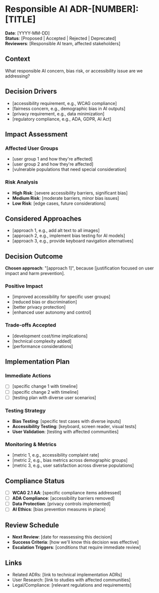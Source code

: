 # Responsible AI ADR-[NUMBER]: [TITLE]

**Date**: [YYYY-MM-DD]  
**Status**: [Proposed | Accepted | Rejected | Deprecated]  
**Reviewers**: [Responsible AI team, affected stakeholders]

## Context
What responsible AI concern, bias risk, or accessibility issue are we addressing?

## Decision Drivers
- [accessibility requirement, e.g., WCAG compliance]
- [fairness concern, e.g., demographic bias in AI outputs]
- [privacy requirement, e.g., data minimization]
- [regulatory compliance, e.g., ADA, GDPR, AI Act]

## Impact Assessment
### Affected User Groups
- [user group 1 and how they're affected]
- [user group 2 and how they're affected]
- [vulnerable populations that need special consideration]

### Risk Analysis
- **High Risk**: [severe accessibility barriers, significant bias]
- **Medium Risk**: [moderate barriers, minor bias issues]
- **Low Risk**: [edge cases, future considerations]

## Considered Approaches
- [approach 1, e.g., add alt text to all images]
- [approach 2, e.g., implement bias testing for AI models]
- [approach 3, e.g., provide keyboard navigation alternatives]

## Decision Outcome
**Chosen approach**: "[approach 1]", because [justification focused on user impact and harm prevention].

### Positive Impact
- [improved accessibility for specific user groups]
- [reduced bias or discrimination]
- [better privacy protection]
- [enhanced user autonomy and control]

### Trade-offs Accepted
- [development cost/time implications]
- [technical complexity added]
- [performance considerations]

## Implementation Plan
### Immediate Actions
- [ ] [specific change 1 with timeline]
- [ ] [specific change 2 with timeline]
- [ ] [testing plan with diverse user scenarios]

### Testing Strategy
- **Bias Testing**: [specific test cases with diverse inputs]
- **Accessibility Testing**: [keyboard, screen reader, visual tests]
- **User Validation**: [testing with affected communities]

### Monitoring & Metrics
- [metric 1, e.g., accessibility complaint rate]
- [metric 2, e.g., bias metrics across demographic groups]
- [metric 3, e.g., user satisfaction across diverse populations]

## Compliance Status
- [ ] **WCAG 2.1 AA**: [specific compliance items addressed]
- [ ] **ADA Compliance**: [accessibility barriers removed]
- [ ] **Data Protection**: [privacy controls implemented]
- [ ] **AI Ethics**: [bias prevention measures in place]

## Review Schedule
- **Next Review**: [date for reassessing this decision]
- **Success Criteria**: [how we'll know this decision was effective]
- **Escalation Triggers**: [conditions that require immediate review]

## Links
- Related ADRs: [link to technical implementation ADRs]
- User Research: [link to studies with affected communities]
- Legal/Compliance: [relevant regulations and requirements]